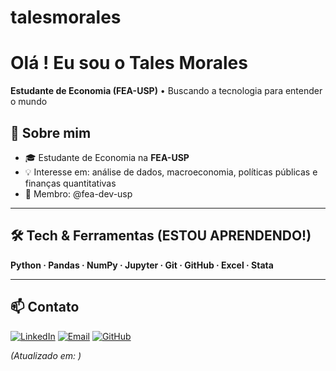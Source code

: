 # talesmorales
# Olá ! Eu sou o Tales Morales

**Estudante de Economia (FEA-USP)** • Buscando a tecnologia para entender o mundo

## 🔭 Sobre mim
- 🎓 Estudante de Economia na **FEA-USP**  
- 💡 Interesse em: análise de dados, macroeconomia, políticas públicas e finanças quantitativas
- 🧠 Membro: @fea-dev-usp

---

## 🛠️ Tech & Ferramentas (ESTOU APRENDENDO!)
**Python · Pandas · NumPy · Jupyter · Git · GitHub · Excel · Stata**

---

## 📫 Contato
[![LinkedIn](https://img.shields.io/badge/-LinkedIn-blue?logo=linkedin&logoColor=white)](https://www.linkedin.com/in/tales-morales-b04084327/)
[![Email](https://img.shields.io/badge/-Email-red?logo=gmail&logoColor=white)](mailto:talesrmorales@gmail.com)
[![GitHub](https://img.shields.io/badge/-GitHub-181717?logo=github&logoColor=white)](https://github.com/talesmorales)


*(Atualizado em: <!--DATE--> )*
